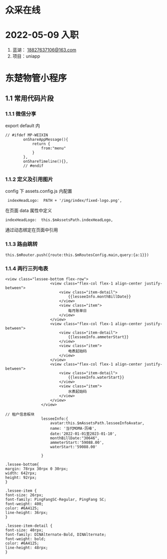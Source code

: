 # 众采在线

# 2022-05-09 入职

1. 蓝湖： 18827637106@163.com
2. 项目：uniapp

# 东楚物管小程序

## 1.1 常用代码片段

### 1.1.1 微信分享

export default 内

```
// #ifdef MP-WEIXIN
		onShareAppMessage(){
			return {
				from:"menu"
			}
		},
		onShareTimeline(){},
		// #endif
```

### 1.1.2 定义及引用图片

config 下 assets.config.js 内配置

```
 indexHeadLogo:  PATH + '/img/index/fixed-logo.png',
```

在页面 data 属性中定义

```
indexHeadLogo:  this.$mAssetsPath.indexHeadLogo,
```

通过动态绑定在页面中引用

### 1.1.3 路由跳转

```
this.$mRouter.push({route:this.$mRoutesConfig.main,query:{a:1}})
```

### 1.1.4 两行三列电表

```
<view class="lessee-bottom flex-row">
					<view class="flex-col flex-1 align-center justify-between">
						<view class="item-detail">
							{{lesseeInfo.monthBillDate}}
						</view>
						<view class="item">
							每月账单日
						</view>
					</view>
					<view class="flex-col flex-1 align-center justify-between">
						<view class="item-detail">
							{{lesseeInfo.ammeterStart}}
						</view>
						<view class="item">
							电表起始码
						</view>
					</view>
					<view class="flex-col flex-1 align-center justify-between">
						<view class="item-detail">
							{{lesseeInfo.waterStart}}
						</view>
						<view class="item">
							水表起始码
						</view>
					</view>
				</view>
```

```
// 租户信息板块
				lesseeInfo:{
					avatar:this.$mAssetsPath.lesseeInfoAvatar,
					name: '当代MOMA·历峰',
					date:'2022-01-01至2023-01-10',
					monthBillDate:"30646",
					ammeterStart:'59088.00',
					waterStart:'59088.00'

				}
```

```
.lessee-bottom{
margin: 78rpx 30rpx 0 30rpx;
width: 642rpx;
height: 92rpx;
}

.lessee-item {
font-size: 26rpx;
font-family: PingFangSC-Regular, PingFang SC;
font-weight: 400;
color: #6A4125;
line-height: 36rpx;
}

.lessee-item-detail {
font-size: 40rpx;
font-family: DINAlternate-Bold, DINAlternate;
font-weight: bold;
color: #6A4125;
line-height: 48rpx;
}
```

